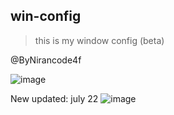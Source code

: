 ## win-config

>this is my window config (beta)

@ByNirancode4f

![image](https://user-images.githubusercontent.com/78076796/176996343-30be5122-21a3-4823-81f2-238c0fb84d17.png)

New updated: july 22
![image](https://user-images.githubusercontent.com/78076796/180339230-69c2f1c4-bc6d-4117-ad0d-43ed24a634cd.png)
